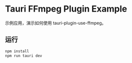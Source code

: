 # Tauri FFmpeg Plugin Example

示例应用，演示如何使用 tauri-plugin-use-ffmpeg。

## 运行

```bash
npm install
npm run tauri dev
```

